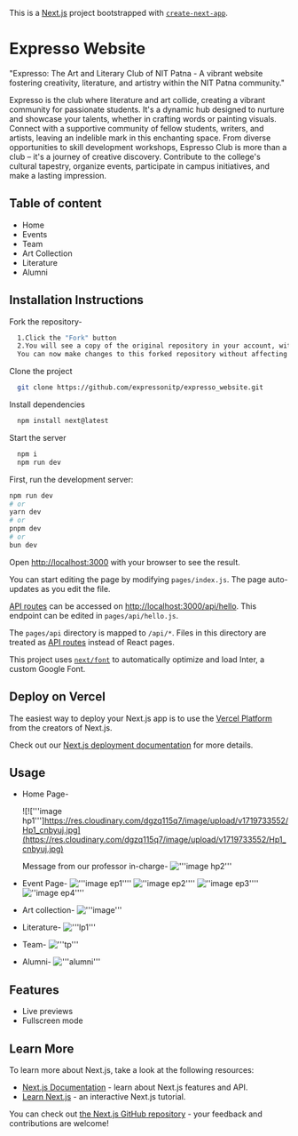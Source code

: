 This is a [Next.js](https://nextjs.org/) project bootstrapped with [`create-next-app`](https://github.com/vercel/next.js/tree/canary/packages/create-next-app).
# Expresso Website

"Expresso: The Art and Literary Club of NIT Patna - A vibrant website fostering creativity, literature, and artistry within the NIT Patna community."


Expresso is the club where literature and art collide, creating a vibrant community for passionate students. It's a dynamic hub designed to nurture and showcase your talents, whether in crafting words or painting visuals.  Connect with a supportive community of fellow students, writers, and artists, leaving an indelible mark in this enchanting space. From diverse opportunities to skill development workshops, Espresso Club is more than a club – it's a journey of creative discovery. Contribute to the college's cultural tapestry, organize events, participate in campus initiatives, and make a lasting impression. 


## Table of content

- Home
- Events
- Team
- Art Collection
- Literature
- Alumni

## Installation Instructions


Fork the repository-

```bash
  1.Click the "Fork" button
  2.You will see a copy of the original repository in your account, with your username as the owner. 
  You can now make changes to this forked repository without affecting the original repository.

```

Clone the project

```bash
  git clone https://github.com/expressonitp/expresso_website.git
```

Install dependencies

```bash
  npm install next@latest
```

Start the server

```bash
  npm i
  npm run dev
```
First, run the development server:

```bash
npm run dev
# or
yarn dev
# or
pnpm dev
# or
bun dev
```

Open [http://localhost:3000](http://localhost:3000) with your browser to see the result.

You can start editing the page by modifying `pages/index.js`. The page auto-updates as you edit the file.

[API routes](https://nextjs.org/docs/api-routes/introduction) can be accessed on [http://localhost:3000/api/hello](http://localhost:3000/api/hello). This endpoint can be edited in `pages/api/hello.js`.

The `pages/api` directory is mapped to `/api/*`. Files in this directory are treated as [API routes](https://nextjs.org/docs/api-routes/introduction) instead of React pages.

This project uses [`next/font`](https://nextjs.org/docs/basic-features/font-optimization) to automatically optimize and load Inter, a custom Google Font.

## Deploy on Vercel

The easiest way to deploy your Next.js app is to use the [Vercel Platform](https://vercel.com/new?utm_medium=default-template&filter=next.js&utm_source=create-next-app&utm_campaign=create-next-app-readme) from the creators of Next.js.

Check out our [Next.js deployment documentation](https://nextjs.org/docs/deployment) for more details.


## Usage

- Home Page-
  
  ![!\['''image hp1'''\]https://res.cloudinary.com/dgzq115q7/image/upload/v1719733552/Hp1_cnbyuj.jpg](https://res.cloudinary.com/dgzq115q7/image/upload/v1719733552/Hp1_cnbyuj.jpg)



  Message from our professor in-charge-
  !['''image hp2'''](https://res.cloudinary.com/dgzq115q7/image/upload/v1719733552/hp2_rhxf9e.jpg)

- Event Page-
  !['''image ep1''''](https://res.cloudinary.com/dgzq115q7/image/upload/v1719733552/EP1_orhn16.jpg)
  ![''image ep2''''](https://res.cloudinary.com/dgzq115q7/image/upload/v1719733553/EP2_kyiclr.jpg)
  ![''image ep3''''](https://res.cloudinary.com/dgzq115q7/image/upload/v1719733553/EP3_pi6wfu.jpg)
  ![''image ep4''''](https://res.cloudinary.com/dgzq115q7/image/upload/v1719733553/EP4_m2cvzk.jpg)

- Art collection-
  !['''image'''](https://res.cloudinary.com/dgzq115q7/image/upload/v1719733553/art1_ricyro.jpg)

- Literature-
  !['''lp1'''](https://res.cloudinary.com/dgzq115q7/image/upload/v1719733552/lp1_tcj0bi.jpg)
- Team-
  !['''tp'''](https://res.cloudinary.com/dgzq115q7/image/upload/v1719733552/tp1_o5ddyg.jpg)

- Alumni-
  !['''alumni'''](https://res.cloudinary.com/dgzq115q7/image/upload/v1719733552/ap1_jltwxr.jpg)



## Features

<!-- - Light/dark mode toggle -->
- Live previews
- Fullscreen mode
<!-- - Cross platform -->

## Learn More

To learn more about Next.js, take a look at the following resources:

- [Next.js Documentation](https://nextjs.org/docs) - learn about Next.js features and API.
- [Learn Next.js](https://nextjs.org/learn) - an interactive Next.js tutorial.

You can check out [the Next.js GitHub repository](https://github.com/vercel/next.js/) - your feedback and contributions are welcome!
